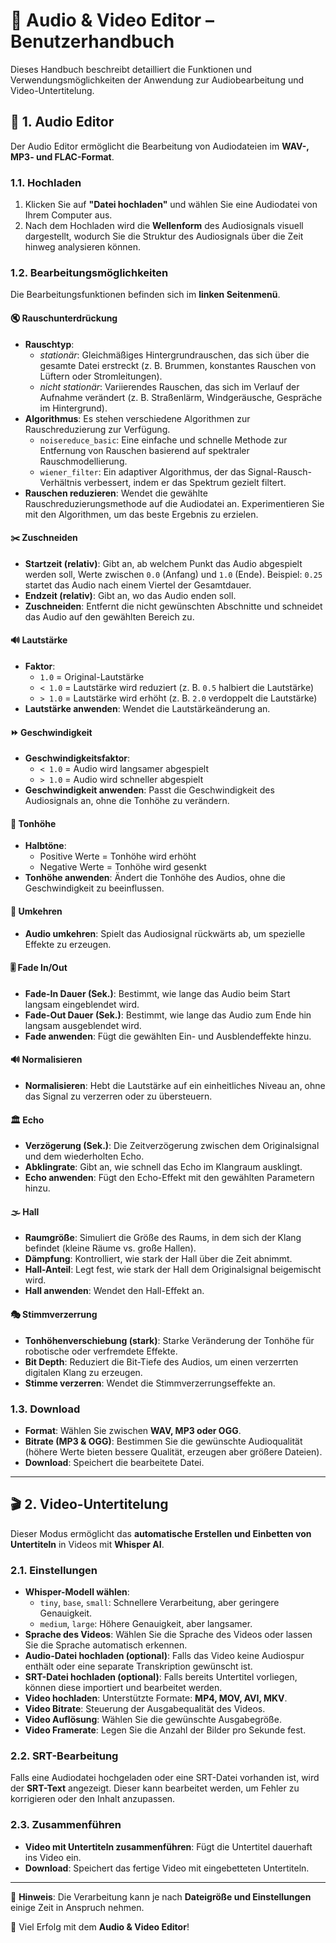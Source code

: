 # 📖 Audio & Video Editor – Benutzerhandbuch

Dieses Handbuch beschreibt detailliert die Funktionen und Verwendungsmöglichkeiten der Anwendung zur Audiobearbeitung und Video-Untertitelung.

## 🎵 1. Audio Editor

Der Audio Editor ermöglicht die Bearbeitung von Audiodateien im **WAV-, MP3- und FLAC-Format**.

### 1.1. Hochladen

1. Klicken Sie auf **"Datei hochladen"** und wählen Sie eine Audiodatei von Ihrem Computer aus.
2. Nach dem Hochladen wird die **Wellenform** des Audiosignals visuell dargestellt, wodurch Sie die Struktur des Audiosignals über die Zeit hinweg analysieren können.

### 1.2. Bearbeitungsmöglichkeiten

Die Bearbeitungsfunktionen befinden sich im **linken Seitenmenü**.

#### 🔇 Rauschunterdrückung
- **Rauschtyp**: 
  - *stationär*: Gleichmäßiges Hintergrundrauschen, das sich über die gesamte Datei erstreckt (z. B. Brummen, konstantes Rauschen von Lüftern oder Stromleitungen).
  - *nicht stationär*: Variierendes Rauschen, das sich im Verlauf der Aufnahme verändert (z. B. Straßenlärm, Windgeräusche, Gespräche im Hintergrund).
- **Algorithmus**: Es stehen verschiedene Algorithmen zur Rauschreduzierung zur Verfügung. 
  - `noisereduce_basic`: Eine einfache und schnelle Methode zur Entfernung von Rauschen basierend auf spektraler Rauschmodellierung.
  - `wiener_filter`: Ein adaptiver Algorithmus, der das Signal-Rausch-Verhältnis verbessert, indem er das Spektrum gezielt filtert.
- **Rauschen reduzieren**: Wendet die gewählte Rauschreduzierungsmethode auf die Audiodatei an. Experimentieren Sie mit den Algorithmen, um das beste Ergebnis zu erzielen.

#### ✂️ Zuschneiden
- **Startzeit (relativ)**: Gibt an, ab welchem Punkt das Audio abgespielt werden soll, Werte zwischen `0.0` (Anfang) und `1.0` (Ende). Beispiel: `0.25` startet das Audio nach einem Viertel der Gesamtdauer.
- **Endzeit (relativ)**: Gibt an, wo das Audio enden soll.
- **Zuschneiden**: Entfernt die nicht gewünschten Abschnitte und schneidet das Audio auf den gewählten Bereich zu.

#### 🔊 Lautstärke
- **Faktor**: 
  - `1.0` = Original-Lautstärke
  - `< 1.0` = Lautstärke wird reduziert (z. B. `0.5` halbiert die Lautstärke)
  - `> 1.0` = Lautstärke wird erhöht (z. B. `2.0` verdoppelt die Lautstärke)
- **Lautstärke anwenden**: Wendet die Lautstärkeänderung an.

#### ⏩ Geschwindigkeit
- **Geschwindigkeitsfaktor**: 
  - `< 1.0` = Audio wird langsamer abgespielt
  - `> 1.0` = Audio wird schneller abgespielt
- **Geschwindigkeit anwenden**: Passt die Geschwindigkeit des Audiosignals an, ohne die Tonhöhe zu verändern.

#### 🎼 Tonhöhe
- **Halbtöne**: 
  - Positive Werte = Tonhöhe wird erhöht
  - Negative Werte = Tonhöhe wird gesenkt
- **Tonhöhe anwenden**: Ändert die Tonhöhe des Audios, ohne die Geschwindigkeit zu beeinflussen.

#### 🔄 Umkehren
- **Audio umkehren**: Spielt das Audiosignal rückwärts ab, um spezielle Effekte zu erzeugen.

#### 🎚️ Fade In/Out
- **Fade-In Dauer (Sek.)**: Bestimmt, wie lange das Audio beim Start langsam eingeblendet wird.
- **Fade-Out Dauer (Sek.)**: Bestimmt, wie lange das Audio zum Ende hin langsam ausgeblendet wird.
- **Fade anwenden**: Fügt die gewählten Ein- und Ausblendeffekte hinzu.

#### 🔊 Normalisieren
- **Normalisieren**: Hebt die Lautstärke auf ein einheitliches Niveau an, ohne das Signal zu verzerren oder zu übersteuern.

#### 🏛️ Echo
- **Verzögerung (Sek.)**: Die Zeitverzögerung zwischen dem Originalsignal und dem wiederholten Echo.
- **Abklingrate**: Gibt an, wie schnell das Echo im Klangraum ausklingt.
- **Echo anwenden**: Fügt den Echo-Effekt mit den gewählten Parametern hinzu.

#### 🌫️ Hall
- **Raumgröße**: Simuliert die Größe des Raums, in dem sich der Klang befindet (kleine Räume vs. große Hallen).
- **Dämpfung**: Kontrolliert, wie stark der Hall über die Zeit abnimmt.
- **Hall-Anteil**: Legt fest, wie stark der Hall dem Originalsignal beigemischt wird.
- **Hall anwenden**: Wendet den Hall-Effekt an.

#### 🎭 Stimmverzerrung
- **Tonhöhenverschiebung (stark)**: Starke Veränderung der Tonhöhe für robotische oder verfremdete Effekte.
- **Bit Depth**: Reduziert die Bit-Tiefe des Audios, um einen verzerrten digitalen Klang zu erzeugen.
- **Stimme verzerren**: Wendet die Stimmverzerrungseffekte an.

### 1.3. Download
- **Format**: Wählen Sie zwischen **WAV, MP3 oder OGG**.
- **Bitrate (MP3 & OGG)**: Bestimmen Sie die gewünschte Audioqualität (höhere Werte bieten bessere Qualität, erzeugen aber größere Dateien).
- **Download**: Speichert die bearbeitete Datei.

---

## 🎬 2. Video-Untertitelung

Dieser Modus ermöglicht das **automatische Erstellen und Einbetten von Untertiteln** in Videos mit **Whisper AI**.

### 2.1. Einstellungen

- **Whisper-Modell wählen**: 
  - `tiny`, `base`, `small`: Schnellere Verarbeitung, aber geringere Genauigkeit.
  - `medium`, `large`: Höhere Genauigkeit, aber langsamer.
- **Sprache des Videos**: Wählen Sie die Sprache des Videos oder lassen Sie die Sprache automatisch erkennen.
- **Audio-Datei hochladen (optional)**: Falls das Video keine Audiospur enthält oder eine separate Transkription gewünscht ist.
- **SRT-Datei hochladen (optional)**: Falls bereits Untertitel vorliegen, können diese importiert und bearbeitet werden.
- **Video hochladen**: Unterstützte Formate: **MP4, MOV, AVI, MKV**.
- **Video Bitrate**: Steuerung der Ausgabequalität des Videos.
- **Video Auflösung**: Wählen Sie die gewünschte Ausgabegröße.
- **Video Framerate**: Legen Sie die Anzahl der Bilder pro Sekunde fest.

### 2.2. SRT-Bearbeitung

Falls eine Audiodatei hochgeladen oder eine SRT-Datei vorhanden ist, wird der **SRT-Text** angezeigt. Dieser kann bearbeitet werden, um Fehler zu korrigieren oder den Inhalt anzupassen.

### 2.3. Zusammenführen

- **Video mit Untertiteln zusammenführen**: Fügt die Untertitel dauerhaft ins Video ein.
- **Download**: Speichert das fertige Video mit eingebetteten Untertiteln.

---

📌 **Hinweis**: Die Verarbeitung kann je nach **Dateigröße und Einstellungen** einige Zeit in Anspruch nehmen. 

🚀 Viel Erfolg mit dem **Audio & Video Editor**!
